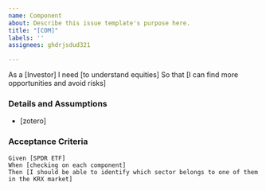 ```yaml
---
name: Component
about: Describe this issue template's purpose here.
title: "[COM]"
labels: ''
assignees: ghdrjsdud321

---
```


As a [Investor]
I need [to understand equities]
So that [I can find more opportunities and avoid risks]

 ### Details and Assumptions
 * [zotero]
   
 ### Acceptance Criteria  
   
 ```gherkin
 Given [SPDR ETF]
 When [checking on each component]
 Then [I should be able to identify which sector belongs to one of them in the KRX market]
 ```
